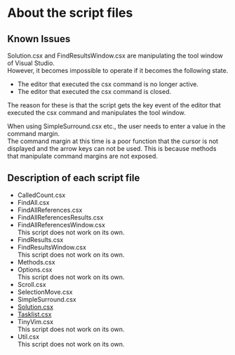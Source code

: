 About the script files
===

## Known Issues

Solution.csx and FindResultsWindow.csx are manipulating the tool window of Visual Studio.  
However, it becomes impossible to operate if it becomes the following state.  

- The editor that executed the csx command is no longer active.  
- The editor that executed the csx command is closed.  

The reason for these is that the script gets the key event of the editor that executed the csx command and manipulates the tool window.  

When using SimpleSurround.csx etc., the user needs to enter a value in the command margin.  
The command margin at this time is a poor function that the cursor is not displayed and the arrow keys can not be used.
This is because methods that manipulate command margins are not exposed.  

## Description of each script file

- CalledCount.csx
- FindAll.csx
- FindAllReferences.csx
- FindAllReferencesResults.csx
- FindAllReferencesWindow.csx  
  This script does not work on its own.
- FindResults.csx
- FindResultsWindow.csx  
  This script does not work on its own.
- Methods.csx
- Options.csx  
  This script does not work on its own.
- Scroll.csx
- SelectionMove.csx
- SimpleSurround.csx
- [Solution.csx](Solution.md)
- [Tasklist.csx](TaskList.md)
- TinyVim.csx  
  This script does not work on its own.
- Util.csx  
  This script does not work on its own.
